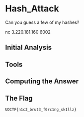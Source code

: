 # Hash_Attack
Can you guess a few of my hashes?

nc 3.220.181.160 6002

## Initial Analysis 



## Tools 



## Computing the Answer 



## The Flag 
```ObjectScript
UDCTF{n1c3_brut3_f0rc1ng_sk1llz}
```